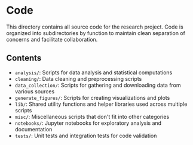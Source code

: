 # Code

This directory contains all source code for the research project.
Code is organized into subdirectories by function to maintain clean separation of concerns and facilitate collaboration.

## Contents

- `analysis/`: Scripts for data analysis and statistical computations
- `cleaning/`: Data cleaning and preprocessing scripts
- `data_collection/`: Scripts for gathering and downloading data from various sources
- `generate_figures/`: Scripts for creating visualizations and plots
- `lib/`: Shared utility functions and helper libraries used across multiple scripts
- `misc/`: Miscellaneous scripts that don't fit into other categories
- `notebooks/`: Jupyter notebooks for exploratory analysis and documentation
- `tests/`: Unit tests and integration tests for code validation
